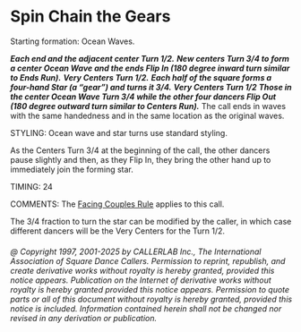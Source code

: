 
# Spin Chain the Gears

Starting formation: Ocean Waves. 

***Each end and the adjacent center Turn 1/2.***
***New centers Turn 3/4 to form a center Ocean Wave
and the ends Flip In (180 degree inward turn similar to Ends Run).*** 
***Very Centers Turn 1/2.*** 
***Each half of the square forms a four-hand Star (a “gear”)
and turns it 3/4.***
***Very Centers Turn 1/2***
***Those in the center Ocean Wave Turn 3/4
while the other four dancers Flip Out
(180 degree outward turn similar to Centers Run).***
The call ends in waves with the same handedness and in
the same location as the original waves.

STYLING: Ocean wave and star turns use standard styling.

As the Centers Turn 3/4 at the beginning of the call,
the other dancers pause slightly and then,
as they Flip In, they bring the other hand up to immediately join the forming star.

TIMING: 24

COMMENTS: The [Facing Couples Rule](../b2/facing_couples_rule.md) applies to this call.

The 3/4 fraction to turn the star can be modified by the caller,
in which case different dancers
will be the Very Centers for the Turn 1/2.

###### @ Copyright 1997, 2001-2025 by CALLERLAB Inc., The International Association of Square Dance Callers. Permission to reprint, republish, and create derivative works without royalty is hereby granted, provided this notice appears. Publication on the Internet of derivative works without royalty is hereby granted provided this notice appears. Permission to quote parts or all of this document without royalty is hereby granted, provided this notice is included. Information contained herein shall not be changed nor revised in any derivation or publication.
